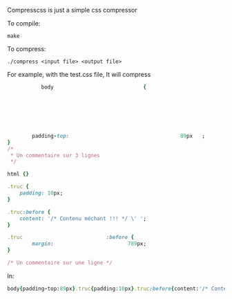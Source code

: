 Compresscss is just a simple css compressor

To compile:
```
make
```

To compress:
```
./compress <input file> <output file>
```

For example, with the test.css file, It will compress
```ruby
           body 							{







		padding-top: 									89px   ;
}
/*
 * Un commentaire sur 3 lignes
 */

html {}

.truc {
	padding: 10px;
}

.truc:before {
	content: '/* Contenu méchant !!! */ \' ';
}

.truc                           :before {
        margin:                        789px;
}

/* Un commentaire sur une ligne */
```

In:

```ruby
body{padding-top:89px}.truc{padding:10px}.truc:before{content:'/* Contenu méchant !!! */ \' '}.truc :before{margin:789px}
```
